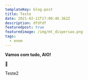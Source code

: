 ```yaml
---
templateKey: blog-post
title: Teste
date: 2021-02-11T17:09:46.362Z
description: dfdfdf
featuredpost: true
featuredimage: /img/mt_dispersao.png
tags:
  - enem
---
```

**Vamos com tudo, AIO!** 

:rocket:

Teste2